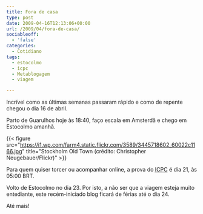 ```yaml
---
title: Fora de casa
type: post
date: 2009-04-16T12:13:06+00:00
url: /2009/04/fora-de-casa/
sociableoff:
  - 'false'
categories:
  - Cotidiano
tags:
  - estocolmo
  - icpc
  - Metablogagem
  - viagem

---
```

Incrível como as últimas semanas passaram rápido e como de repente chegou o dia 16 de abril.

Parto de Guarulhos hoje às 18:40, faço escala em Amsterdã e chego em Estocolmo amanhã.

{{< figure src="https://i1.wp.com/farm4.static.flickr.com/3589/3445718602_60022c1166.jpg" title="Stockholm Old Town (crédito: Christopher Neugebauer/Flickr)" >}}

Para quem quiser torcer ou acompanhar online, a prova do <acronym title="International Collegiate Programming Contest">ICPC</acronym> é dia 21, às 05:00 BRT.

Volto de Estocolmo no dia 23. Por isto, a não ser que a viagem esteja muito entediante, este recém-iniciado blog ficará de férias até o dia 24.

Até mais!


